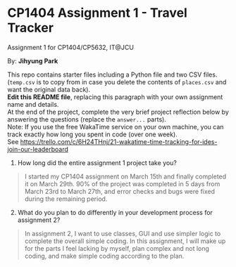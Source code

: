 # CP1404 Assignment 1 - Travel Tracker
Assignment 1 for CP1404/CP5632, IT@JCU

By: **Jihyung Park**  


This repo contains starter files including a Python file and two CSV files.  
(`temp.csv` is to copy from in case you delete the contents of `places.csv` and want the original data back).  
**Edit this README file**, replacing this paragraph with your own assignment name and details.  
At the end of the project, complete the very brief project reflection below by answering the questions (replace the `answer...` parts).  
Note: If you use the free WakaTime service on your own machine, you can track exactly how long you spent in code (over one week).  
See https://trello.com/c/6H24THnj/21-wakatime-time-tracking-for-ides-join-our-leaderboard

1. How long did the entire assignment 1 project take you?
> I started my CP1404 assignment on March 15th and finally completed it on March 29th. 90% of the project was completed in 5 days from March 23rd to March 27th, and error checks and bugs were fixed during the remaining period.

2. What do you plan to do  differently in your development process for assignment 2?
>In assignment 2, I want to use classes, GUI and use simpler logic to complete the overall simple coding. In this assignment, I will make up for the parts I feel lacking by myself, plan complex and not long coding, and make simple coding according to the plan.
